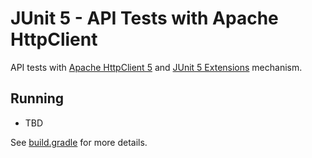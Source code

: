 # JUnit 5 - API Tests with Apache HttpClient

API tests with [Apache HttpClient 5](https://hc.apache.org/index.html)
and [JUnit 5 Extensions](https://junit.org/junit5/docs/current/user-guide/#extensions) mechanism.

## Running

- TBD

See [build.gradle](build.gradle) for more details.
